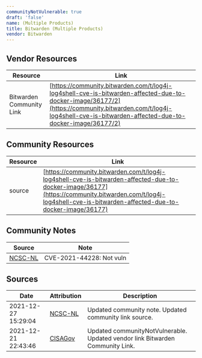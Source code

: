 ```yaml
---
communityNotVulnerable: true
draft: 'false'
name: (Multiple Products)
title: Bitwarden (Multiple Products)
vendor: Bitwarden
---
```


## Vendor Resources
| Resource | Link |
| --- | --- |
| Bitwarden Community Link | [https://community.bitwarden.com/t/log4j-log4shell-cve-is-bitwarden-affected-due-to-docker-image/36177/2](https://community.bitwarden.com/t/log4j-log4shell-cve-is-bitwarden-affected-due-to-docker-image/36177/2) |

## Community Resources
| Resource | Link |
| --- | --- |
| source | [https://community.bitwarden.com/t/log4j-log4shell-cve-is-bitwarden-affected-due-to-docker-image/36177](https://community.bitwarden.com/t/log4j-log4shell-cve-is-bitwarden-affected-due-to-docker-image/36177) |

## Community Notes
| Source | Note |
| --- | --- |
| [NCSC-NL](https://github.com/NCSC-NL/log4shell/blob/main/software/README.md) | CVE-2021-44228: Not vuln </ul> |

## Sources
| Date | Attribution | Description |
| --- | --- | --- |
| 2021-12-27 15:29:04 | [NCSC-NL](https://github.com/NCSC-NL/log4shell/blob/main/software/README.md) | Updated community note. Updated community link source.  |
| 2021-12-21 22:43:46 | [CISAGov](https://raw.githubusercontent.com/cisagov/log4j-affected-db/develop/README.md) | Updated communityNotVulnerable. Updated vendor link Bitwarden Community Link.  |
